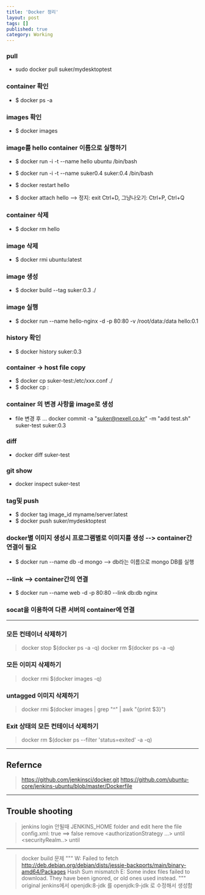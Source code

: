 ```yaml
---
title: 'Docker 정리'
layout: post
tags: []
published: true
category: Working
---
```

### pull 
-  sudo docker pull suker/mydesktoptest

### container 확인
- $ docker ps -a

### images 확인
- $ docker images

### image를 hello container 이름으로 실행하기
- $ docker run -i -t --name hello ubuntu /bin/bash
- $ docker run -i -t --name suker0.4 suker:0.4 /bin/bash

- $ docker restart hello
- $ docker attach hello      -->   정지: exit Ctrl+D, 그냥나오기: Ctrl+P, Ctrl+Q


### container 삭제
- $ docker rm hello

### image 삭제
- $ docker rmi ubuntu:latest

### image 생성
- $ docker build --tag suker:0.3 ./

### image 실행
- $ docker run --name hello-nginx -d -p 80:80 -v /root/data:/data hello:0.1

### history 확인
- $ docker history suker:0.3

### container -> host   file copy
- $ docker cp suker-test:/etc/xxx.conf ./
- $ docker cp <container name>:<path> <host path>

### container 의 변경 사항을 image로 생성
- file 변경 후 ...
  docker commit -a "suker@nexell.co.kr" -m "add test.sh" suker-test suker:0.3

### diff
- docker diff suker-test

### git show
- docker inspect suker-test

### tag및 push
- $ docker tag image_id myname/server:latest
- $ docker push suker/mydesktoptest

### docker별 이미지 생성시 프로그램별로 이미지를 생성 --> container간 연결이 필요
- $ docker run --name db -d mongo   -->  db라는 이름으로 mongo DB를 실행

### --link -->  container간의 연결
- $ docker run --name web -d -p 80:80 --link db:db nginx

### socat을 이용하여 다른 서버의 container에 연결

---

### 모든 컨테이너 삭제하기
> docker stop $(docker ps -a -q)
docker rm $(docker ps -a -q)

### 모든 이미지 삭제하기
> docker rmi $(docker images -q)

### untagged 이미지 삭제하기
> docker rmi $(docker images | grep "^<none>" | awk "{print $3}")

### Exit 상태의 모든 컨테이너 삭제하기
> docker rm $(docker ps --filter 'status=exited' -a -q)

---

## Refernce
>https://github.com/jenkinsci/docker.git 
https://github.com/ubuntu-core/jenkins-ubuntu/blob/master/Dockerfile

---

## Trouble shooting

>jenkins login 안될때
JENKINS_HOME folder and edit here the file config.xml:
<useSecurity>true</useSecurity>  ==>  <useSecurity>false</useSecurity>
remove <authorizationStrategy …> until </authorizationStrategy>
<securityRealm..> until </securityRealm>

---

>docker build 문제
"""
W: Failed to fetch http://deb.debian.org/debian/dists/jessie-backports/main/binary-amd64/Packages  Hash Sum mismatch
E: Some index files failed to download. They have been ignored, or old ones used instead.
"""
original jenkins에서 openjdk:8-jdk 를 openjdk:9-jdk 로 수정해서 생성함


